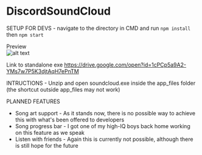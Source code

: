 # DiscordSoundCloud
SETUP FOR DEVS - navigate to the directory in CMD and run 
```npm install```
then
```npm start```
 
Preview                                            
![alt text](https://i.imgur.com/ISYXzh0.png)

Link to standalone exe 
https://drive.google.com/open?id=1cPCp5a9A2-YMs7w7P5K3djtAqH7ePnTM

INTRUCTIONS - Unzip and open soundcloud.exe inside the app_files folder (the shortcut outside app_files may not work)

PLANNED FEATURES
- Song art support - As it stands now, there is no possible way to achieve this with what's been offered to developers
- Song progress bar - I got one of my high-IQ boys back home working on this feature as we speak
- Listen with friends - Again this is currently not possible, although there is still hope for the future
